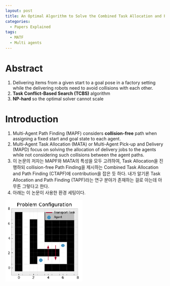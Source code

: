 ```yaml
---
layout: post
title: An Optimal Algorithm to Solve the Combined Task Allocation and Path Finding Problem
categories:
  - Papers Explained
tags:
  - MATF
  - Multi agents
---
```


# Abstract
1. Delivering items from a given start to a goal pose in a factory setting while the delivering robots need to avoid 
collisions with each other.
2. **Task Conflict-Based Search (TCBS)** algorithm
3. **NP-hard** so the optimal solver cannot scale

# Introduction
1. Multi-Agent Path Finding (MAPF) considers **collision-free** path when assigning a fixed start and goal state to each 
agent.
2. Multi-Agent Task Allocation (MATA) or Multi-Agent Pick-up and Delivery (MAPD) focus on solving the allocation of 
delivery jobs to the agents while not considering such collisions between the agent paths.
3. 이 논문의 저자는 MAPF와 MATA의 특성을 모두 고려하여, Task Allocation을 진행하되 collision-free Path Finding을 제시하는 Combined
Task Allocation and Path Finding (CTAPF)에 contribution을 잡은 듯 하다. 내가 알기론 Task Allocation and Path Finding (TAPF)라는 
연구 분야가 존재하는 걸로 아는데 아무튼 그렇다고 한다.
4. 아래는 이 논문이 사용한 환경 세팅이다. 

![env](./_screenshots/2021_08_04_1.png)
